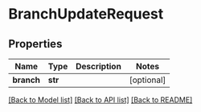 # BranchUpdateRequest

## Properties
Name | Type | Description | Notes
------------ | ------------- | ------------- | -------------
**branch** | **str** |  | [optional] 

[[Back to Model list]](../README.md#documentation-for-models) [[Back to API list]](../README.md#documentation-for-api-endpoints) [[Back to README]](../README.md)

